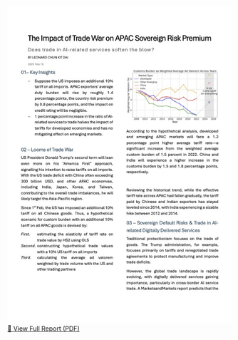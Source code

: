 [![Preview of Report](./MarketReportPreview.jpeg)](./MarketReport.pdf)  
[📄 View Full Report (PDF)](./MarketReport.pdf)
